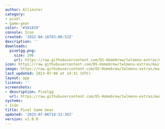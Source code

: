 ```yaml
---
author: Allinxter
category:
- pixel
- game-gear
color: '#181819'
console: Icon
created: '2022-04-16T03:00:53Z'
description: ''
downloads:
  pixelgg.png:
    size: 296
    url: https://raw.githubusercontent.com/DS-Homebrew/twlmenu-extras/master/_nds/TWiLightMenu/icons/pixelgg.png
icon: https://raw.githubusercontent.com/DS-Homebrew/twlmenu-extras/master/_nds/TWiLightMenu/icons/pixelgg.png
image: https://raw.githubusercontent.com/DS-Homebrew/twlmenu-extras/master/_nds/TWiLightMenu/icons/pixelgg.png
last_updated: 2023-07-06 at 14:31 (UTC)
layout: app
license: ''
screenshots:
- description: Pixelgg
  url: https://raw.githubusercontent.com/DS-Homebrew/twlmenu-extras/master/_nds/TWiLightMenu/icons/pixelgg.png
systems:
- Icon
title: Pixel Game Gear
updated: '2023-07-06T14:31:36Z'
version: v1.0.0
---
```

